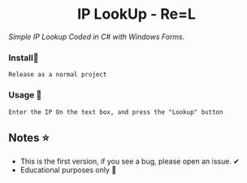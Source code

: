 <h1 align="center"> IP LookUp - Re=L </h1>

_Simple IP Lookup Coded in C# with Windows Forms._

### Install🌙
```
Release as a normal project
```

### Usage 💨
```
Enter the IP On the text box, and press the "Lookup" button
```

## Notes ⭐
* This is the first version, if you see a bug, please open an issue. ✔
* Educational purposes only 💫 
